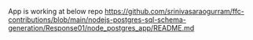 App is working at below repo
https://github.com/srinivasaraogurram/ffc-contributions/blob/main/nodejs-postgres-sql-schema-generation/Response01/node_postgres_app/README.md
